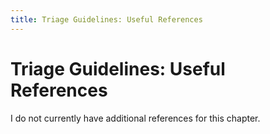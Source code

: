 ```yaml
---
title: Triage Guidelines: Useful References
---
```


# Triage Guidelines: Useful References

I do not currently have additional references for this chapter.